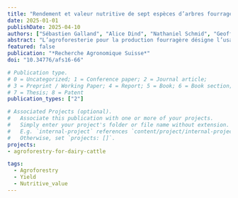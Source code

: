 ```yaml
---
title: "Rendement et valeur nutritive de sept espèces d’arbres fourragers"
date: 2025-01-01
publishDate: 2025-04-10
authors: ["Sébastien Galland", "Alice Dind", "Nathaniel Schmid", "Geoffrey Mesbahi", "Sébastien Dubois", "Massimiliano Probo", "Pierre Mariotte"]
abstract: "L’agroforesterie pour la production fourragère désigne l’usage des arbres en tant que ressource de fourrage pour le bétail. Les animaux consomment les feuilles et les jeunes rameaux soit directement sur l’arbre soit dans le cadre d’un affouragement à la rame. En Suisse, aucune donnée sur les rendements et les valeurs alimentaires des feuilles ou des rameaux n‘a été publiée jusqu’à présent et le but de cette étude était d’évaluer le potentiel fourrager d’espèces d’arbres fréquemment rencontrées sur les exploitations agricoles. Sept espèces d’arbres ont été évaluées sur six exploitations en Suisse romande. Tout d’abord, le lien entre le rendement et le diamètre de la branche a été mis en évidence pour les différentes espèces, ce qui permet de mieux planifier l’affouragement selon les besoins du bétail. Ensuite, une analyse approfondie de la qualité fourragère des feuilles et des rameaux a montré que les arbres avaient des valeurs alimentaires souvent bien meilleures que le fourrage à base d’herbe en été. Parmi les espèces étudiées, le saule blanc, le frêne commun et l’érable sycomore sont les espèces avec le plus fort rendement en feuilles par branche et des teneurs élevées en matière azotée. Les rameaux des arbres ont des valeurs nutritives plutôt médiocres mais peuvent fournir une source importante de minéraux. Dans l’ensemble, les résultats de notre étude sont prometteurs et mettent en évidence le rôle des arbres fourragers pour compléter et diversifier la ration des animaux d’élevage."
featured: false
publication: "*Recherche Agronomique Suisse*"
doi: "10.34776/afs16-66"

# Publication type.
# 0 = Uncategorized; 1 = Conference paper; 2 = Journal article;
# 3 = Preprint / Working Paper; 4 = Report; 5 = Book; 6 = Book section;
# 7 = Thesis; 8 = Patent
publication_types: ["2"]

# Associated Projects (optional).
#   Associate this publication with one or more of your projects.
#   Simply enter your project's folder or file name without extension.
#   E.g. `internal-project` references `content/project/internal-project/index.md`.
#   Otherwise, set `projects: []`.
projects:
- agroforestry-for-dairy-cattle

tags:
  - Agroforestry
  - Yield
  - Nutritive_value
---
```

